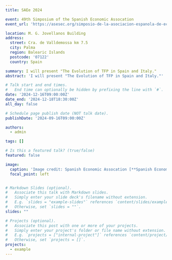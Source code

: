 ```yaml
---
title: SAEe 2024

event: 49th Simposium of the Spanish Economic Assocation
event_url: 'https://asesec.org/simposio-de-la-asociacion-espanola-de-economia-2024/'

location: M. G. Jovellanos Building
address:
  street: Cra. de Valldemossa km 7.5
  city: Palma
  region: Balearic Islands
  postcode: '07122'
  country: Spain

summary: I will present "The Evolution of TFP in Spain and Italy."
abstract: 'I will present "The Evolution of TFP in Spain and Italy."'

# Talk start and end times.
#   End time can optionally be hidden by prefixing the line with `#`.
date: '2024-12-16T09:00:00Z'
date_end: '2024-12-18T18:30:00Z'
all_day: false

# Schedule page publish date (NOT talk date).
publishDate: '2024-09-16T09:00:00Z'

authors:
  - admin

tags: []

# Is this a featured talk? (true/false)
featured: false

image:
  caption: 'Image credit: Spanish Economic Assocation [**Spanish Economic Assocation**](https://asesec.org/simposio-de-la-asociacion-espanola-de-economia-2024/)'
  focal_point: left


# Markdown Slides (optional).
#   Associate this talk with Markdown slides.
#   Simply enter your slide deck's filename without extension.
#   E.g. `slides = "example-slides"` references `content/slides/example-slides.md`.
#   Otherwise, set `slides = ""`.
slides: ""

# Projects (optional).
#   Associate this post with one or more of your projects.
#   Simply enter your project's folder or file name without extension.
#   E.g. `projects = ["internal-project"]` references `content/project/deep-learning/index.md`.
#   Otherwise, set `projects = []`.
projects:
  - example
---
```






